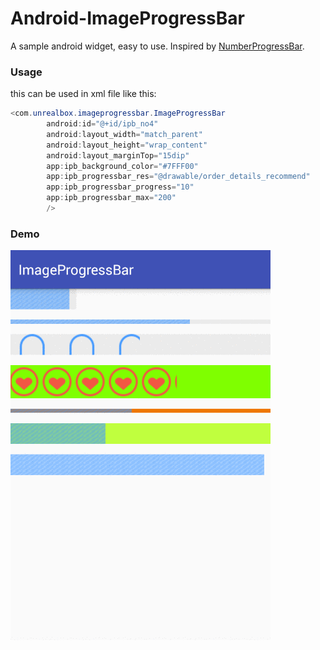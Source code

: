 # Android-ImageProgressBar
A sample android widget, easy to use. Inspired by [NumberProgressBar](https://github.com/daimajia/NumberProgressBar).
### Usage
this can be used in xml file like this:
```java
<com.unrealbox.imageprogressbar.ImageProgressBar
        android:id="@+id/ipb_no4"
        android:layout_width="match_parent"
        android:layout_height="wrap_content"
        android:layout_marginTop="15dip"
        app:ipb_background_color="#7FFF00"
        app:ipb_progressbar_res="@drawable/order_details_recommend"
        app:ipb_progressbar_progress="10"
        app:ipb_progressbar_max="200"
        />
```

### Demo

![demo](https://github.com/andev009/ImageProgressBar/blob/master/screenshot/imageprogressbar.gif)

